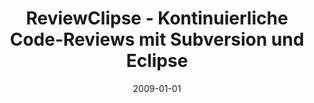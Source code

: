---
abstract: ''
authors:
- Mario Bernhart
- Christoph Mayerhofer
- Thomas Grechenig
date: '2009-01-01'
featured: false
links:
- name: Publik
  url: https://publik.tuwien.ac.at/showentry.php?ID=183782&lang=1
publication_types:
- '2'
publishDate: '2009-01-01'
title: ReviewClipse - Kontinuierliche Code-Reviews mit Subversion und Eclipse
url_pdf: ''
---